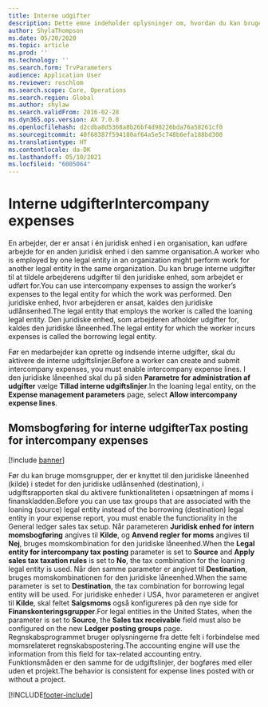 ```yaml
---
title: Interne udgifter
description: Dette emne indeholder oplysninger om, hvordan du kan bruge interne udgifter til at tildele en medarbejders udgifter til den juridiske enhed, som arbejdet er udført for.
author: ShylaThompson
ms.date: 05/20/2020
ms.topic: article
ms.prod: ''
ms.technology: ''
ms.search.form: TrvParameters
audience: Application User
ms.reviewer: roschlom
ms.search.scope: Core, Operations
ms.search.region: Global
ms.author: shylaw
ms.search.validFrom: 2016-02-28
ms.dyn365.ops.version: AX 7.0.0
ms.openlocfilehash: d2cdba8d5368a8b26bf4d98226bda76a58261cf0
ms.sourcegitcommit: 40f68387f594180af64a5e5c748b6efa188bd300
ms.translationtype: HT
ms.contentlocale: da-DK
ms.lasthandoff: 05/10/2021
ms.locfileid: "6005064"
---
```

# <a name="intercompany-expenses"></a><span data-ttu-id="fba9d-103">Interne udgifter</span><span class="sxs-lookup"><span data-stu-id="fba9d-103">Intercompany expenses</span></span>

<span data-ttu-id="fba9d-104">En arbejder, der er ansat i én juridisk enhed i en organisation, kan udføre arbejde for en anden juridisk enhed i den samme organisation.</span><span class="sxs-lookup"><span data-stu-id="fba9d-104">A worker who is employed by one legal entity in an organization might perform work for another legal entity in the same organization.</span></span> <span data-ttu-id="fba9d-105">Du kan bruge interne udgifter til at tildele arbejderens udgifter til den juridiske enhed, som arbejdet er udført for.</span><span class="sxs-lookup"><span data-stu-id="fba9d-105">You can use intercompany expenses to assign the worker’s expenses to the legal entity for which the  work was performed.</span></span> <span data-ttu-id="fba9d-106">Den juridiske enhed, hvor arbejderen er ansat, kaldes den juridiske udlånsenhed.</span><span class="sxs-lookup"><span data-stu-id="fba9d-106">The legal entity that employs the worker is called the loaning legal entity.</span></span> <span data-ttu-id="fba9d-107">Den juridiske enhed, som arbejderen afholder udgifter for, kaldes den juridiske låneenhed.</span><span class="sxs-lookup"><span data-stu-id="fba9d-107">The legal entity for which the worker incurs expenses is called the borrowing legal entity.</span></span> 

<span data-ttu-id="fba9d-108">Før en medarbejder kan oprette og indsende interne udgifter, skal du aktivere de interne udgiftslinjer.</span><span class="sxs-lookup"><span data-stu-id="fba9d-108">Before a worker can create and submit intercompany expenses, you must enable intercompany expense lines.</span></span> <span data-ttu-id="fba9d-109">I den juridiske låneenhed skal du på siden **Parametre for administration af udgifter** vælge **Tillad interne udgiftslinjer**.</span><span class="sxs-lookup"><span data-stu-id="fba9d-109">In the loaning legal entity, on the **Expense management parameters** page, select **Allow intercompany expense lines**.</span></span> 

## <a name="tax-posting-for-intercompany-expenses"></a><span data-ttu-id="fba9d-110">Momsbogføring for interne udgifter</span><span class="sxs-lookup"><span data-stu-id="fba9d-110">Tax posting for intercompany expenses</span></span>

[!include [banner](../includes/banner.md)]

<span data-ttu-id="fba9d-111">Før du kan bruge momsgrupper, der er knyttet til den juridiske låneenhed (kilde) i stedet for den juridiske udlånsenhed (destination), i udgiftsrapporten skal du aktivere funktionaliteten i opsætningen af moms i finanskladden.</span><span class="sxs-lookup"><span data-stu-id="fba9d-111">Before you can use tax groups that are associated with the loaning (source) legal entity instead of the borrowing (destination) legal entity in your expense report, you must enable the functionality in the General ledger sales tax setup.</span></span> <span data-ttu-id="fba9d-112">Når parameteren **Juridisk enhed for intern momsbogføring** angives til **Kilde**, og **Anvend regler for moms** angives til **Nej**, bruges momskombination for den juridiske låneenhed.</span><span class="sxs-lookup"><span data-stu-id="fba9d-112">When the **Legal entity for intercompany tax posting** parameter is set to **Source** and **Apply sales tax taxation rules** is set to **No**, the tax combination for the loaning legal entity is used.</span></span> <span data-ttu-id="fba9d-113">Når den samme parameter er angivet til **Destination**, bruges momskombinationen for den juridiske låneenhed.</span><span class="sxs-lookup"><span data-stu-id="fba9d-113">When the same parameter is set to **Destination**, the tax combination for borrowing legal entity will be used.</span></span> <span data-ttu-id="fba9d-114">For juridiske enheder i USA, hvor parameteren er angivet til **Kilde**, skal feltet **Salgsmoms** også konfigureres på den nye side for **Finanskonteringsgrupper**.</span><span class="sxs-lookup"><span data-stu-id="fba9d-114">For legal entities in the United States, when the parameter is set to **Source**, the **Sales tax receivable** field must also be configured on the new **Ledger posting groups** page.</span></span> <span data-ttu-id="fba9d-115">Regnskabsprogrammet bruger oplysningerne fra dette felt i forbindelse med momsrelateret regnskabspostering.</span><span class="sxs-lookup"><span data-stu-id="fba9d-115">The accounting engine will use the information from this field for tax-related accounting entry.</span></span>   
<span data-ttu-id="fba9d-116">Funktionsmåden er den samme for de udgiftslinjer, der bogføres med eller uden et projekt.</span><span class="sxs-lookup"><span data-stu-id="fba9d-116">The behavior is consistent for expense lines posted with or without a project.</span></span>  


[!INCLUDE[footer-include](../includes/footer-banner.md)]